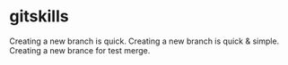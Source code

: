 # gitskills
Creating a new branch is quick.
Creating a new branch is quick & simple.
Creating a new brance for test merge.
